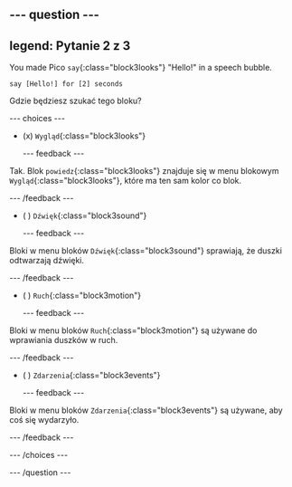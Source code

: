 
--- question ---
---
legend: Pytanie 2 z 3
---

You made Pico `say`{:class="block3looks"} "Hello!" in a speech bubble.

```blocks3
say [Hello!] for [2] seconds
```

Gdzie będziesz szukać tego bloku?

--- choices ---

- (x) `Wygląd`{:class="block3looks"}

  --- feedback ---

Tak. Blok `powiedz`{:class="block3looks"} znajduje się w menu blokowym `Wygląd`{:class="block3looks"}, które ma ten sam kolor co blok.

  --- /feedback ---

- ( ) `Dźwięk`{:class="block3sound"}

  --- feedback ---

Bloki w menu bloków `Dźwięk`{:class="block3sound"} sprawiają, że duszki odtwarzają dźwięki.

  --- /feedback ---

- ( ) `Ruch`{:class="block3motion"}

  --- feedback ---

Bloki w menu bloków `Ruch`{:class="block3motion"} są używane do wprawiania duszków w ruch.

  --- /feedback ---

- ( ) `Zdarzenia`{:class="block3events"}

  --- feedback ---

Bloki w menu bloków `Zdarzenia`{:class="block3events"} są używane, aby coś się wydarzyło.

  --- /feedback ---

--- /choices ---

--- /question ---

